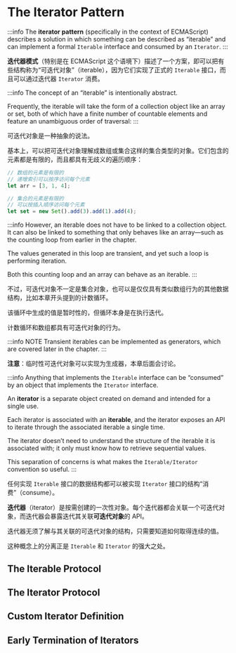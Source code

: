 # The Iterator Pattern

:::info
The **iterator pattern** (specifically in the context of ECMAScript) describes a solution in which something can be described as “iterable” and can implement a formal `Iterable` interface and consumed by an `Iterator`.
:::

**迭代器模式**（特别是在 ECMAScript 这个语境下）描述了一个方案，即可以把有些结构称为“可迭代对象”（iterable），因为它们实现了正式的 `Iterable` 接口，而且可以通过迭代器 `Iterator` 消费。



:::info
The concept of an “iterable” is intentionally abstract. 

Frequently, the iterable will take the form of a collection object like an array or set, both of which have a finite number of countable elements and feature an unambiguous order of traversal:
:::

可迭代对象是一种抽象的说法。

基本上，可以把可迭代对象理解成数组或集合这样的集合类型的对象。它们包含的元素都是有限的，而且都具有无歧义的遍历顺序：

```js
// 数组的元素是有限的
// 递增索引可以按序访问每个元素
let arr = [3, 1, 4];

// 集合的元素是有限的
// 可以按插入顺序访问每个元素
let set = new Set().add(3).add(1).add(4);
```



:::info
However, an iterable does not have to be linked to a collection object. It can also be linked to something that only behaves like an array—such as the counting loop from earlier in the chapter. 

The values generated in this loop are transient, and yet such a loop is performing iteration. 

Both this counting loop and an array can behave as an iterable.
:::

不过，可迭代对象不一定是集合对象，也可以是仅仅具有类似数组行为的其他数据结构，比如本章开头提到的计数循环。

该循环中生成的值是暂时性的，但循环本身是在执行迭代。

计数循环和数组都具有可迭代对象的行为。



:::info NOTE
Transient iterables can be implemented as generators, which are covered later in the chapter.
:::

**注意**：临时性可迭代对象可以实现为生成器，本章后面会讨论。



:::info
Anything that implements the `Iterable` interface can be “consumed” by an object that implements the `Iterator` interface. 

An **iterator** is a separate object created on demand and intended for a single use. 

Each iterator is associated with an **iterable**, and the iterator exposes an API to iterate through the associated iterable a single time. 

The iterator doesn’t need to understand the structure of the iterable it is associated with; it only must know how to retrieve sequential values. 

This separation of concerns is what makes the `Iterable/Iterator` convention so useful.
:::

任何实现 `Iterable` 接口的数据结构都可以被实现 `Iterator` 接口的结构“消费”（consume）。

**迭代器**（iterator）是按需创建的一次性对象。每个迭代器都会关联一个可迭代对象，而迭代器会暴露迭代其关联**可迭代对象**的 API。

迭代器无须了解与其关联的可迭代对象的结构，只需要知道如何取得连续的值。

这种概念上的分离正是 `Iterable` 和 `Iterator` 的强大之处。


## The Iterable Protocol


## The Iterator Protocol


## Custom Iterator Definition


## Early Termination of Iterators
